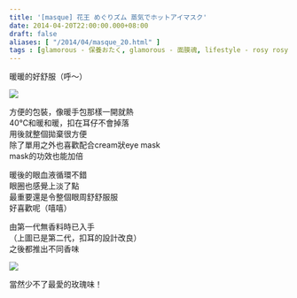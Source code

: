 ```yaml
---
title: '[masque] 花王 めぐりズム 蒸気でホットアイマスク'
date: 2014-04-20T22:00:00.000+08:00
draft: false
aliases: [ "/2014/04/masque_20.html" ]
tags : [glamorous - 保養おたく, glamorous - 面膜魂, lifestyle - rosy rosy]
---
```


暖暖的好舒服（呼～）  

![](/images/kaosteam.jpg)

方便的包裝，像暖手包那樣一開就熱  
40℃和暖和暖，扣在耳仔不會掉落  
用後就整個拋棄很方便  
除了單用之外也喜歡配合cream狀eye mask  
mask的功效也能加倍  
  
暖後的眼血液循環不錯  
眼圈也感覺上淡了點  
最重要還是令整個眼周舒舒服服  
好喜歡呢（嘻嘻）  
  
由第一代無香料時已入手  
（上圖已是第二代，扣耳的設計改良）  
之後都推出不同香味  

![](/images/kaosteam1.jpg)

當然少不了最愛的玫瑰味！
